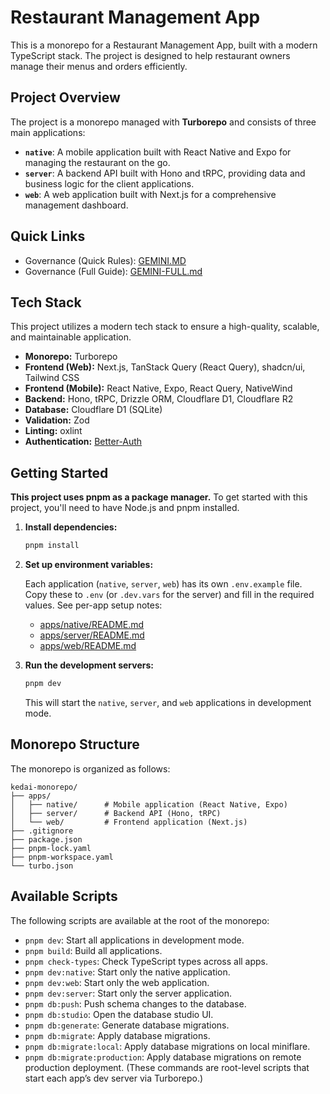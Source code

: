 # Restaurant Management App

This is a monorepo for a Restaurant Management App, built with a modern TypeScript stack. The project is designed to help restaurant owners manage their menus and orders efficiently.

## Project Overview

The project is a monorepo managed with **Turborepo** and consists of three main applications:

-   **`native`**: A mobile application built with React Native and Expo for managing the restaurant on the go.
-   **`server`**: A backend API built with Hono and tRPC, providing data and business logic for the client applications.
-   **`web`**: A web application built with Next.js for a comprehensive management dashboard.

## Quick Links

- Governance (Quick Rules): [GEMINI.MD](GEMINI.MD)
- Governance (Full Guide): [GEMINI-FULL.md](GEMINI-FULL.md)

## Tech Stack

This project utilizes a modern tech stack to ensure a high-quality, scalable, and maintainable application.

-   **Monorepo:** Turborepo
-   **Frontend (Web):** Next.js, TanStack Query (React Query), shadcn/ui, Tailwind CSS
-   **Frontend (Mobile):** React Native, Expo, React Query, NativeWind
-   **Backend:** Hono, tRPC, Drizzle ORM, Cloudflare D1, Cloudflare R2
-   **Database:** Cloudflare D1 (SQLite)
-   **Validation:** Zod
-   **Linting:** oxlint
-   **Authentication:** [Better-Auth](https://better-auth.dev/)

## Getting Started

**This project uses pnpm as a package manager.** To get started with this project, you'll need to have Node.js and pnpm installed.

1.  **Install dependencies:**
    ```bash
    pnpm install
    ```

2.  **Set up environment variables:**

    Each application (`native`, `server`, `web`) has its own `.env.example` file. Copy these to `.env` (or `.dev.vars` for the server) and fill in the required values.
    See per-app setup notes:
    - [apps/native/README.md](apps/native/README.md)
    - [apps/server/README.md](apps/server/README.md)
    - [apps/web/README.md](apps/web/README.md)

3.  **Run the development servers:**
    ```bash
    pnpm dev
    ```

    This will start the `native`, `server`, and `web` applications in development mode.

## Monorepo Structure

The monorepo is organized as follows:

```text
kedai-monorepo/
├── apps/
│   ├── native/      # Mobile application (React Native, Expo)
│   ├── server/      # Backend API (Hono, tRPC)
│   └── web/         # Frontend application (Next.js)
├── .gitignore
├── package.json
├── pnpm-lock.yaml
├── pnpm-workspace.yaml
└── turbo.json
```

## Available Scripts

The following scripts are available at the root of the monorepo:

-   `pnpm dev`: Start all applications in development mode.
-   `pnpm build`: Build all applications.
-   `pnpm check-types`: Check TypeScript types across all apps.
-   `pnpm dev:native`: Start only the native application.
-   `pnpm dev:web`: Start only the web application.
-   `pnpm dev:server`: Start only the server application.
-   `pnpm db:push`: Push schema changes to the database.
-   `pnpm db:studio`: Open the database studio UI.
-   `pnpm db:generate`: Generate database migrations.
-   `pnpm db:migrate`: Apply database migrations.
-   `pnpm db:migrate:local`: Apply database migrations on local miniflare.
-   `pnpm db:migrate:production`: Apply database migrations on remote production deployment.
    (These commands are root-level scripts that start each app’s dev server via Turborepo.)